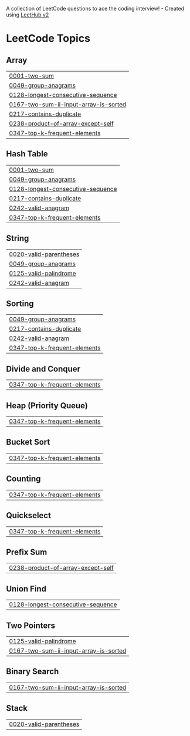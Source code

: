 A collection of LeetCode questions to ace the coding interview! - Created using [LeetHub v2](https://github.com/arunbhardwaj/LeetHub-2.0)
<!---LeetCode Topics Start-->
# LeetCode Topics
## Array
|  |
| ------- |
| [0001-two-sum](https://github.com/AlvinRuan/Alvin-LC/tree/master/0001-two-sum) |
| [0049-group-anagrams](https://github.com/AlvinRuan/Alvin-LC/tree/master/0049-group-anagrams) |
| [0128-longest-consecutive-sequence](https://github.com/AlvinRuan/Alvin-LC/tree/master/0128-longest-consecutive-sequence) |
| [0167-two-sum-ii-input-array-is-sorted](https://github.com/AlvinRuan/Alvin-LC/tree/master/0167-two-sum-ii-input-array-is-sorted) |
| [0217-contains-duplicate](https://github.com/AlvinRuan/Alvin-LC/tree/master/0217-contains-duplicate) |
| [0238-product-of-array-except-self](https://github.com/AlvinRuan/Alvin-LC/tree/master/0238-product-of-array-except-self) |
| [0347-top-k-frequent-elements](https://github.com/AlvinRuan/Alvin-LC/tree/master/0347-top-k-frequent-elements) |
## Hash Table
|  |
| ------- |
| [0001-two-sum](https://github.com/AlvinRuan/Alvin-LC/tree/master/0001-two-sum) |
| [0049-group-anagrams](https://github.com/AlvinRuan/Alvin-LC/tree/master/0049-group-anagrams) |
| [0128-longest-consecutive-sequence](https://github.com/AlvinRuan/Alvin-LC/tree/master/0128-longest-consecutive-sequence) |
| [0217-contains-duplicate](https://github.com/AlvinRuan/Alvin-LC/tree/master/0217-contains-duplicate) |
| [0242-valid-anagram](https://github.com/AlvinRuan/Alvin-LC/tree/master/0242-valid-anagram) |
| [0347-top-k-frequent-elements](https://github.com/AlvinRuan/Alvin-LC/tree/master/0347-top-k-frequent-elements) |
## String
|  |
| ------- |
| [0020-valid-parentheses](https://github.com/AlvinRuan/Alvin-LC/tree/master/0020-valid-parentheses) |
| [0049-group-anagrams](https://github.com/AlvinRuan/Alvin-LC/tree/master/0049-group-anagrams) |
| [0125-valid-palindrome](https://github.com/AlvinRuan/Alvin-LC/tree/master/0125-valid-palindrome) |
| [0242-valid-anagram](https://github.com/AlvinRuan/Alvin-LC/tree/master/0242-valid-anagram) |
## Sorting
|  |
| ------- |
| [0049-group-anagrams](https://github.com/AlvinRuan/Alvin-LC/tree/master/0049-group-anagrams) |
| [0217-contains-duplicate](https://github.com/AlvinRuan/Alvin-LC/tree/master/0217-contains-duplicate) |
| [0242-valid-anagram](https://github.com/AlvinRuan/Alvin-LC/tree/master/0242-valid-anagram) |
| [0347-top-k-frequent-elements](https://github.com/AlvinRuan/Alvin-LC/tree/master/0347-top-k-frequent-elements) |
## Divide and Conquer
|  |
| ------- |
| [0347-top-k-frequent-elements](https://github.com/AlvinRuan/Alvin-LC/tree/master/0347-top-k-frequent-elements) |
## Heap (Priority Queue)
|  |
| ------- |
| [0347-top-k-frequent-elements](https://github.com/AlvinRuan/Alvin-LC/tree/master/0347-top-k-frequent-elements) |
## Bucket Sort
|  |
| ------- |
| [0347-top-k-frequent-elements](https://github.com/AlvinRuan/Alvin-LC/tree/master/0347-top-k-frequent-elements) |
## Counting
|  |
| ------- |
| [0347-top-k-frequent-elements](https://github.com/AlvinRuan/Alvin-LC/tree/master/0347-top-k-frequent-elements) |
## Quickselect
|  |
| ------- |
| [0347-top-k-frequent-elements](https://github.com/AlvinRuan/Alvin-LC/tree/master/0347-top-k-frequent-elements) |
## Prefix Sum
|  |
| ------- |
| [0238-product-of-array-except-self](https://github.com/AlvinRuan/Alvin-LC/tree/master/0238-product-of-array-except-self) |
## Union Find
|  |
| ------- |
| [0128-longest-consecutive-sequence](https://github.com/AlvinRuan/Alvin-LC/tree/master/0128-longest-consecutive-sequence) |
## Two Pointers
|  |
| ------- |
| [0125-valid-palindrome](https://github.com/AlvinRuan/Alvin-LC/tree/master/0125-valid-palindrome) |
| [0167-two-sum-ii-input-array-is-sorted](https://github.com/AlvinRuan/Alvin-LC/tree/master/0167-two-sum-ii-input-array-is-sorted) |
## Binary Search
|  |
| ------- |
| [0167-two-sum-ii-input-array-is-sorted](https://github.com/AlvinRuan/Alvin-LC/tree/master/0167-two-sum-ii-input-array-is-sorted) |
## Stack
|  |
| ------- |
| [0020-valid-parentheses](https://github.com/AlvinRuan/Alvin-LC/tree/master/0020-valid-parentheses) |
<!---LeetCode Topics End-->